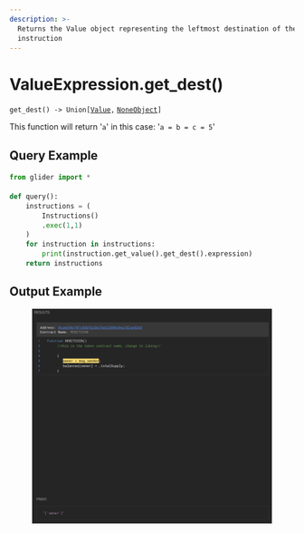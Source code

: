 ```yaml
---
description: >-
  Returns the Value object representing the leftmost destination of the
  instruction
---
```


# ValueExpression.get\_dest()

`get_dest() -> Union[`[`Value`](../value/)`,` [`NoneObject`](../../internal/noneobject/)`]`

This function will return '`a`' in this case: '`a = b = c = 5`'

## Query Example

```python
from glider import *

def query():
    instructions = (
        Instructions()
        .exec(1,1)
    )
    for instruction in instructions:
        print(instruction.get_value().get_dest().expression)
    return instructions
```

## Output Example

<figure><img src="../../../.gitbook/assets/image (3).png" alt=""><figcaption></figcaption></figure>
